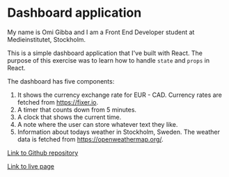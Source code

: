 # Dashboard application

My name is Omi Gibba and I am a Front End Developer student at Medieinstitutet, Stockholm.

This is a simple dashboard application that I've built with React. The purpose of this exercise was to learn how to handle `state` and `props` in React.

The dashboard has five components:

1. It shows the currency exchange rate for EUR - CAD. Currency rates are fetched from https://fixer.io.
2. A timer that counts down from 5 minutes.
3. A clock that shows the current time.
4. A note where the user can store whatever text they like.
5. Information about todays weather in Stockholm, Sweden. The weather data is fetched from https://openweathermap.org/.

[Link to Github repository](https://github.com/omigibson/react)

[Link to live page](http://omigibba.se/dashboard/index.html)